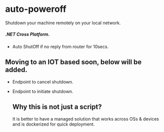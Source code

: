 # auto-poweroff
Shutdown your machine remotely on your local network.

##### .NET Cross Platform.
- Auto ShutOff if no reply from router for 10secs.

## Moving to an IOT based soon, below will be added.
- Endpoint to cancel shutdown.
- Endpoint to initiate shutdown.

  ## Why this is not just a script?
  It is better to have a managed solution that works across OSs & devices and is dockerized for quick deployment.
